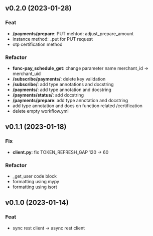 ## v0.2.0 (2023-01-28)

### Feat

- **/payments/prepare**: PUT mehtod: adjust_prepare_amount
- instance method: _put for PUT request
- otp certification method

### Refactor

- **func-pay_schedule_get**: change parameter name merchant_id -> merchant_uid
- **/subscribe/payments/**: delete key validation
- **/subscribe/**: add type annotations and docstring
- **/payments/**: add type annotation and docstring
- **/payments/status/**: add docstring
- **/payments/prepare**: add type annotation and docstring
- add type annotation and docs on function related /certification
- delete empty workflow.yml

## v0.1.1 (2023-01-18)

### Fix

- **client.py**: fix TOKEN_REFRESH_GAP 120 -> 60

### Refactor

- _get_user code block
- formatting using mypy
- formatting using isort

## v0.1.0 (2023-01-14)

### Feat

- sync rest client -> async rest client
